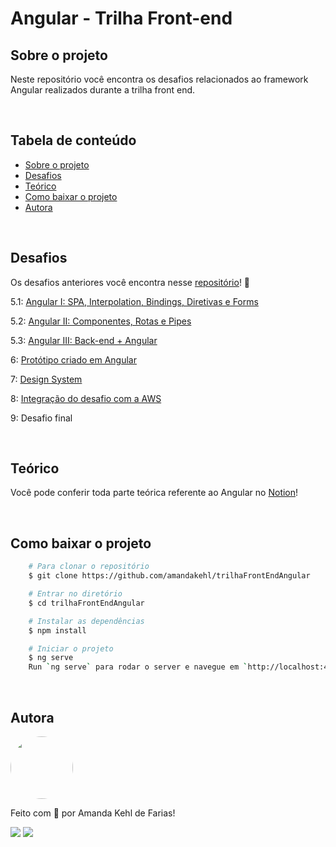 # Angular - Trilha Front-end 

## **Sobre o projeto**

Neste repositório você encontra os desafios relacionados ao framework Angular realizados durante a trilha front end. 

<br />

## **Tabela de conteúdo**
<!--ts-->
   * [Sobre o projeto](#sobre-o-projeto)
   * [Desafios](#desafios)
   * [Teórico](#teórico)
   * [Como baixar o projeto](#como-baixar-o-projeto)
   * [Autora](#autora)
<!--te-->

<br />

## **Desafios**

Os desafios anteriores você encontra nesse [repositório](https://github.com/amandakehl/trilhaFrontEnd)! 👾

5.1: [Angular I: SPA, Interpolation, Bindings, Diretivas e Forms](https://github.com/amandakehl/trilhaFrontEnd/tree/main/DesafioCinco-Angular/DesafioCinco-Um)

5.2: [Angular II: Componentes, Rotas e Pipes](https://github.com/amandakehl/trilhaFrontEnd/tree/main/DesafioCinco-Angular/DesafioCinco-Dois)

5.3: [Angular III: Back-end + Angular](https://github.com/amandakehl/trilhaFrontEnd/tree/main/DesafioCinco-Angular/DesafioCinco-Tres)

6: [Protótipo criado em Angular](https://github.com/amandakehl/trilhaFrontEnd/tree/main/DesafioSeis-Prototipo-Angular)

7: [Design System](https://github.com/amandakehl/trilhaFrontEnd/tree/main/DesafioSete-Design-System)

8: [Integração do desafio com a AWS](https://github.com/amandakehl/trilhaFrontEnd/tree/main/DesafioOito-Integracao)

9: Desafio final 

<br />

## **Teórico** 
Você pode conferir toda parte teórica referente ao Angular no [Notion](https://tremendous-cinema-114.notion.site/Trilha-0b2b01f81d0b4aadbee6f0753565aac5)! 

<br />

## **Como baixar o projeto**

```bash
    # Para clonar o repositório 
    $ git clone https://github.com/amandakehl/trilhaFrontEndAngular 

    # Entrar no diretório 
    $ cd trilhaFrontEndAngular

    # Instalar as dependências 
    $ npm install 

    # Iniciar o projeto 
    $ ng serve
    Run `ng serve` para rodar o server e navegue em `http://localhost:4200/`
```

<br />

## **Autora**

<a href="https://github.com/amandakehl">
 <img style="border-radius: 50%;" src="https://avatars.githubusercontent.com/u/73315527?v=4" width="100px;" alt=""/>
</a>

Feito com 💙 por Amanda Kehl de Farias!

  [<img src="https://img.shields.io/badge/Gmail-45BF86?style=for-the-badge&logo=gmail&logoColor=white">](mailto:amandakehldefarias@gmail.com) 
  [<img src="https://img.shields.io/badge/LinkedIn-45BF86?style=for-the-badge&logo=linkedin&logoColor=white">](https://www.linkedin.com/in/amandakehl/) 
